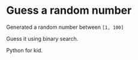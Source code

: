 # Guess a random number

Generated a random number between `[1, 100]`

Guess it using binary search.

Python for kid.
